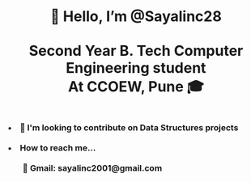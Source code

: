   <h1 align="center" font ="20px">👋 Hello, I’m @Sayalinc28
   <br><br> Second Year B. Tech Computer Engineering student<br> At CCOEW, Pune  🎓
  </h1>
  <h3> <br>
    <li>👀 I'm looking to contribute on Data Structures projects </li><br>
    <li> How to reach me... <br><br>
      <ul>
           📧 Gmail:  sayalinc2001@gmail.com<br>         
  </li>
</h3>
<!---
Sayalinc28/Sayalinc28 is a ✨ special ✨ repository because its `README.md` (this file) appears on your GitHub profile.
You can click the Preview link to take a look at your changes.
--->
